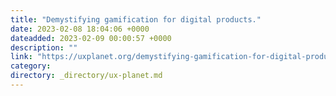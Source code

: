 ```yaml
---
title: "Demystifying gamification for digital products."
date: 2023-02-08 18:04:06 +0000
dateadded: 2023-02-09 00:00:57 +0000
description: ""
link: "https://uxplanet.org/demystifying-gamification-for-digital-products-3e62f586b0fc?source=rss----819cc2aaeee0---4"
category:
directory: _directory/ux-planet.md
---
```

